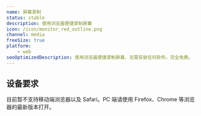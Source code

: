 ```yaml
---
name: 屏幕录制
status: stable
description: 使用浏览器便捷录制屏幕
icon: /icon/monitor_red_outline.png
channel: media
freeSize: true
platform:
    - web
seoOptimizedDescription: 使用浏览器便捷录制屏幕，无需安装任何软件。完全免费。
---
```


## 设备要求

目前暂不支持移动端浏览器以及 Safari。PC 端请使用 Firefox、Chrome 等浏览器的最新版本打开。
